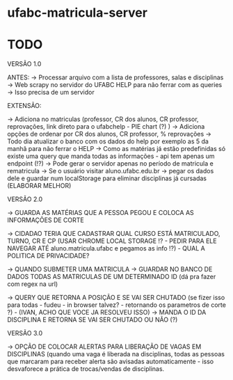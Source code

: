 # ufabc-matricula-server

# TODO

VERSÃO 1.0

ANTES:
-> Processar arquivo com a lista de professores, salas e disciplinas
-> Web scrapy no servidor do UFABC HELP para não ferrar com as queries
-> Isso precisa de um servidor

EXTENSÃO:

-> Adiciona no matriculas (professor, CR dos alunos, CR professor, reprovações, link direto para o ufabchelp - PIE chart (?) )
-> Adiciona opções de ordenar por CR dos alunos, CR professor, % reprovações
-> Todo dia atualizar o banco com os dados do help por exemplo as 5 da manhã para não ferrar o HELP
-> Como as matérias já estão predefinidas só existe uma query que manda todas as informações - api tem apenas um endpoint (!?)
-> Pode gerar o servidor apenas no período de matricula e rematricula
-> Se o usuário visitar aluno.ufabc.edu.br -> pegar os dados dele e guardar num localStorage para eliminar disciplinas já cursadas (ELABORAR MELHOR)

VERSÃO 2.0

-> GUARDA AS MATÉRIAS QUE A PESSOA PEGOU E COLOCA AS INFORMAÇÕES DE CORTE

-> CIDADAO TERIA QUE CADASTRAR QUAL CURSO ESTÁ MATRICULADO, TURNO, CR E CP (USAR CHROME LOCAL STORAGE !? - PEDIR PARA ELE NAVEGAR ATÉ aluno.matricula.ufabc e pegamos as info !?) - QUAL A POLITICA DE PRIVACIDADE?

-> QUANDO SUBMETER UMA MATRICULA
    -> GUARDAR NO BANCO DE DADOS TODAS AS MATRICULAS DE UM DETERMINADO ID (dá pra fazer com regex na url)

-> QUERY QUE RETORNA A POSIÇÃO E SE VAI SER CHUTADO (se fizer isso para todas - fudeu - in browser talvez? - retornando os parametros de corte ?) - (IVAN, ACHO QUE VOCE JA RESOLVEU ISSO)
    -> MANDA O ID DA DISCIPLINA E RETORNA SE VAI SER CHUTADO OU NÃO (?)
    
VERSÃO 3.0

-> OPÇÃO DE COLOCAR ALERTAS PARA LIBERAÇÃO DE VAGAS EM DISCIPLINAS (quando uma vaga é liberada na disciplinas, todas as pessoas que marcaram para receber alerta são avisadas automaticamente - isso desvaforece a prática de trocas/vendas de disciplinas.
